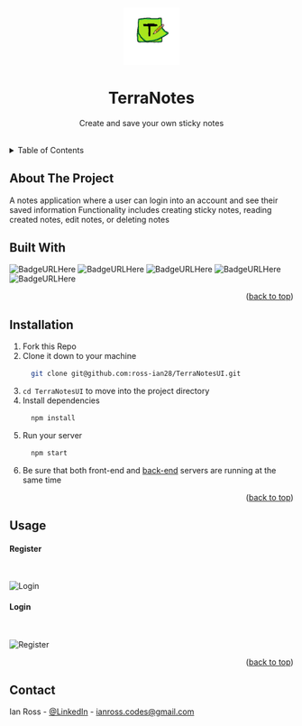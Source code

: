 <a name="readme-top"></a>


<!-- PROJECT LOGO -->
<br />
<div align="center">
  <img src="./src/assets/logo.png" alt="Logo" width="20%" height="20%" >
  <h1 align="center">TerraNotes</h1>
  <p align="center">
    Create and save your own sticky notes
    <br />
    <br />
  </p>
</div>


<!-- TABLE OF CONTENTS -->
<details>
  <summary>Table of Contents</summary>
  <ol>
    <li>
      <a href="#about-the-project">About The Project</a>
      <ul>
        <li><a href="#built-with">Built With</a></li>
      </ul>
    </li>
      <li><a href="#installation">Installation</a></li>
    <li><a href="#usage">Usage</a></li>
    <li><a href="#contact">Contact</a></li>
  </ol>
</details>



<!-- ABOUT THE PROJECT -->
## About The Project

A notes application where a user can login into an account and see their saved information
Functionality includes creating sticky notes, reading created notes, edit notes, or deleting notes



## Built With
  ![BadgeURLHere](https://img.shields.io/badge/React-20232A?style=for-the-badge&logo=react&logoColor=61DAFB)
  ![BadgeURLHere](https://img.shields.io/badge/JavaScript-323330?style=for-the-badge&logo=javascript&logoColor=F7DF1E)
  ![BadgeURLHere](https://img.shields.io/badge/CSS3-1572B6?style=for-the-badge&logo=css3&logoColor=white)
  ![BadgeURLHere](https://img.shields.io/badge/HTML5-E34F26?style=for-the-badge&logo=html5&logoColor=white)
  ![BadgeURLHere](https://img.shields.io/badge/json-5E5C5C?style=for-the-badge&logo=json&logoColor=white)
  <p align="right">(<a href="#readme-top">back to top</a>)</p>

  
## Installation

1. Fork this Repo
2. Clone it down to your machine
   ```sh
     git clone git@github.com:ross-ian28/TerraNotesUI.git
   ```
4. `cd TerraNotesUI` to move into the project directory
5. Install dependencies
   ```sh
     npm install
   ```
6. Run your server
   ```sh
     npm start
   ```
8. Be sure that both front-end and <a href="https://github.com/ross-ian28/terra-notes-api">back-end</a> servers are running at the same time

<p align="right">(<a href="#readme-top">back to top</a>)</p>



<!-- USAGE EXAMPLES -->
## Usage
<h4>Register</h4>
<br>

![Login](https://github.com/ross-ian28/TerraPadUI/assets/92543573/da31b4d8-b9aa-429e-adc3-256d6946ea8b)


<h4>Login</h4>
<br>

![Register](https://github.com/ross-ian28/TerraPadUI/assets/92543573/5032d635-2377-4d3d-aedd-73e0802d8910)

<p align="right">(<a href="#readme-top">back to top</a>)</p>


<!-- CONTACT -->
## Contact

Ian Ross - [@LinkedIn](https://github.com/ross-ian28) - ianross.codes@gmail.com
